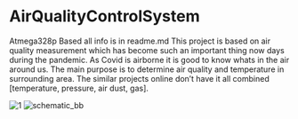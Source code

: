 
# AirQualityControlSystem
Atmega328p Based all info is in readme.md
This project is based on  air quality measurement which has become such an important thing now days during the pandemic. As Covid is airborne it is good to know whats in the air around us. The main purpose is to determine air quality and temperature in surrounding area. The similar projects online don’t have it all combined [temperature, pressure, air dust, gas]. 



![1](https://user-images.githubusercontent.com/40708916/115120610-625daf00-9f7c-11eb-8fb9-5d945f4cc655.jpg) ![schematic_bb](https://user-images.githubusercontent.com/40708916/115120611-62f64580-9f7c-11eb-9670-fdc1ed8cd681.png)


